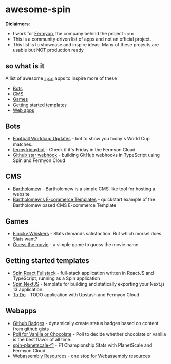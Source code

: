 # awesome-spin

**Diclaimers**:

- I work for [Fermyon](https://www.fermyon.com), the company behind the project `spin`
- This is a community driven list of apps and not an official project.
- This list is to showcase and inspire ideas. Many of these projects are usable but NOT production ready


## so what is it

A list of awesome [`spin`](https://www.fermyon.com/spin) apps to inspire more of these

- [Bots](#bots)
- [CMS](#cms)
- [Games](#games)
- [Getting started templates](#getting-started-templates)
- [Web apps](#webapps)


## Bots

- [Football Worldcup Updates](https://github.com/mikkelhegn/wc-bot-spin-js) - bot to show you today's World Cup matches..
- [fermyfridaybot](https://github.com/mikkelhegn/fermyfridaybot) - Check if it's Friday in the Fermyon Cloud
- [Github star webhook](https://github.com/radu-matei/spin-github-star-webhook) - building GitHub webhooks in TypeScript using Spin and Fermyon Cloud


## CMS

- [Bartholomew](https://github.com/fermyon/bartholomew) - Bartholomew is a simple CMS-like tool for hosting a website
- [Bartholomew's E-commerce Templates](https://github.com/coderoflagos/e-commerce-template) - quickstart example of the Bartholomew based CMS E-commerce Template

## Games

- [Finicky Whiskers](https://github.com/fermyon/finicky-whiskers) - Slats demands satisfaction. But which morsel does Slats want?
- [Guess the movie](https://github.com/rajatjindal/bollywood-wasm) - a simple game to guess the movie name

## Getting started templates

- [Spin React Fullstack](https://github.com/radu-matei/spin-react-fullstack) - full-stack application written in ReactJS and TypeScript, running as a Spin application
- [Spin NextJS](https://github.com/radu-matei/spin-nextjs) - template for building and statically exporting your Next.js 13 application
- [To Do](https://github.com/radu-matei/spin-upstash-todo) - TODO application with Upstash and Fermyon Cloud

## Webapps

- [Github Badges](https://github.com/karthik2804/spin-gh-badges) - dynamically create status badges based on content from github gists
- [Poll for Vanilla or Chocolate](https://github.com/kate-goldenring/spin-polling-app) - Poll to decide whether chocolate or vanilla is the best flavor of all time.
- [spin-planetscale-f1](https://github.com/radu-matei/spin-planetscale-f1) - F1 Championship Stats with PlanetScale and Fermyon Cloud
- [Webassembly Resources](https://github.com/coderoflagos/webassembly-resources) - one stop for Webassembly resources





